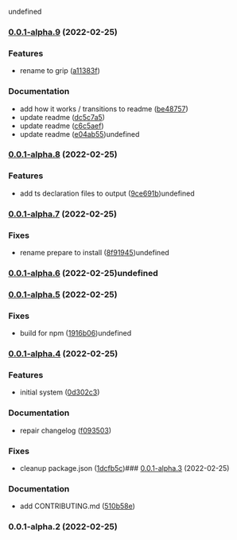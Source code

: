 undefined

### [0.0.1-alpha.9](https://github.com/syfrtech/svelte-grip/compare/0.0.1-alpha.8...0.0.1-alpha.9) (2022-02-25)


### Features

* rename to grip ([a11383f](https://github.com/syfrtech/svelte-grip/commit/a11383f1d02e5b42eb2e84bec7a61e7a8d63f131))


### Documentation

* add how it works / transitions to readme ([be48757](https://github.com/syfrtech/svelte-grip/commit/be48757016ebe1652bbee11e58862c5ec282f180))
* update readme ([dc5c7a5](https://github.com/syfrtech/svelte-grip/commit/dc5c7a54b2e82ba6202d2882859826ad0a00e353))
* update readme ([c6c5aef](https://github.com/syfrtech/svelte-grip/commit/c6c5aefd3106ad1469437d80f718cd3092a2e8c0))
* update readme ([e04ab55](https://github.com/syfrtech/svelte-grip/commit/e04ab554825a635c4916a3f0ea4d0d5e9f4726dc))undefined

### [0.0.1-alpha.8](https://github.com/syfrtech/svelte-grip/compare/0.0.1-alpha.7...0.0.1-alpha.8) (2022-02-25)

### Features

- add ts declaration files to output ([9ce691b](https://github.com/syfrtech/svelte-grip/commit/9ce691b7415dcccddafa7a0261e8699f5a5a5981))undefined

### [0.0.1-alpha.7](https://github.com/syfrtech/svelte-grip/compare/0.0.1-alpha.6...0.0.1-alpha.7) (2022-02-25)

### Fixes

- rename prepare to install ([8f91945](https://github.com/syfrtech/svelte-grip/commit/8f91945c1dd2b5942bb2572141b98422c1c33eb3))undefined

### [0.0.1-alpha.6](https://github.com/syfrtech/svelte-grip/compare/0.0.1-alpha.5...0.0.1-alpha.6) (2022-02-25)undefined

### [0.0.1-alpha.5](https://github.com/syfrtech/svelte-grip/compare/0.0.1-alpha.4...0.0.1-alpha.5) (2022-02-25)

### Fixes

- build for npm ([1916b06](https://github.com/syfrtech/svelte-grip/commit/1916b061445528b8596b508393b34e598c639b6c))undefined

### [0.0.1-alpha.4](https://github.com/syfrtech/svelte-grip/compare/0.0.1-alpha.3...0.0.1-alpha.4) (2022-02-25)

### Features

- initial system ([0d302c3](https://github.com/syfrtech/svelte-grip/commit/0d302c38633fc74301151b7153123576bedb3bed))

### Documentation

- repair changelog ([f093503](https://github.com/syfrtech/svelte-grip/commit/f093503218b29829ba96ae2079e986bd8d988284))

### Fixes

- cleanup package.json ([1dcfb5c](https://github.com/syfrtech/svelte-grip/commit/1dcfb5c0d539beec7e057c05e15ba6ce4de118c0))### [0.0.1-alpha.3](https://github.com/syfrtech/svelte-grip/compare/0.0.1-alpha.2...0.0.1-alpha.3) (2022-02-25)

### Documentation

- add CONTRIBUTING.md ([510b58e](https://github.com/syfrtech/svelte-grip/commit/510b58ed2ba36388306badd3161d1a2296f010bd))

### 0.0.1-alpha.2 (2022-02-25)